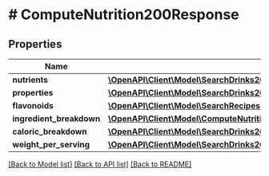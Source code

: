# # ComputeNutrition200Response

## Properties

Name | Type | Description | Notes
------------ | ------------- | ------------- | -------------
**nutrients** | [**\OpenAPI\Client\Model\SearchDrinks200ResponseDrinksInnerNutritionNutrientsInner[]**](SearchDrinks200ResponseDrinksInnerNutritionNutrientsInner.md) |  | [optional]
**properties** | [**\OpenAPI\Client\Model\SearchDrinks200ResponseDrinksInnerNutritionFlavonoidsInner[]**](SearchDrinks200ResponseDrinksInnerNutritionFlavonoidsInner.md) |  | [optional]
**flavonoids** | [**\OpenAPI\Client\Model\SearchRecipes200ResponseRecipesInnerNutritionNutrientsInner[]**](SearchRecipes200ResponseRecipesInnerNutritionNutrientsInner.md) |  | [optional]
**ingredient_breakdown** | [**\OpenAPI\Client\Model\ComputeNutrition200ResponseIngredientBreakdownInner[]**](ComputeNutrition200ResponseIngredientBreakdownInner.md) |  | [optional]
**caloric_breakdown** | [**\OpenAPI\Client\Model\SearchDrinks200ResponseDrinksInnerNutritionCaloricBreakdown**](SearchDrinks200ResponseDrinksInnerNutritionCaloricBreakdown.md) |  | [optional]
**weight_per_serving** | [**\OpenAPI\Client\Model\SearchDrinks200ResponseDrinksInnerNutritionWeightPerServing**](SearchDrinks200ResponseDrinksInnerNutritionWeightPerServing.md) |  | [optional]

[[Back to Model list]](../../README.md#models) [[Back to API list]](../../README.md#endpoints) [[Back to README]](../../README.md)
